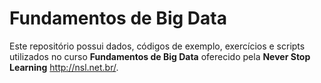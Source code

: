 # Fundamentos de Big Data

Este repositório possui dados, códigos de exemplo, exercícios e scripts utilizados no curso **Fundamentos de Big Data** oferecido pela **Never Stop Learning** <http://nsl.net.br/>.